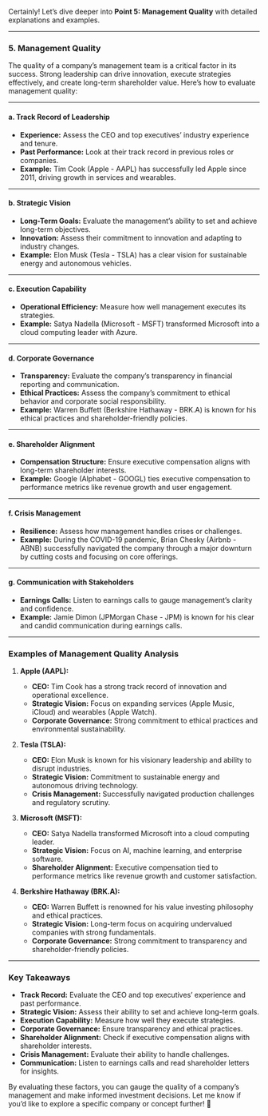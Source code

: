 Certainly! Let’s dive deeper into **Point 5: Management Quality** with detailed explanations and examples.

---

### **5. Management Quality**

The quality of a company’s management team is a critical factor in its success. Strong leadership can drive innovation, execute strategies effectively, and create long-term shareholder value. Here’s how to evaluate management quality:

---

#### **a. Track Record of Leadership**
   - **Experience:** Assess the CEO and top executives’ industry experience and tenure.
   - **Past Performance:** Look at their track record in previous roles or companies.
   - **Example:** Tim Cook (Apple - AAPL) has successfully led Apple since 2011, driving growth in services and wearables.

---

#### **b. Strategic Vision**
   - **Long-Term Goals:** Evaluate the management’s ability to set and achieve long-term objectives.
   - **Innovation:** Assess their commitment to innovation and adapting to industry changes.
   - **Example:** Elon Musk (Tesla - TSLA) has a clear vision for sustainable energy and autonomous vehicles.

---

#### **c. Execution Capability**
   - **Operational Efficiency:** Measure how well management executes its strategies.
   - **Example:** Satya Nadella (Microsoft - MSFT) transformed Microsoft into a cloud computing leader with Azure.

---

#### **d. Corporate Governance**
   - **Transparency:** Evaluate the company’s transparency in financial reporting and communication.
   - **Ethical Practices:** Assess the company’s commitment to ethical behavior and corporate social responsibility.
   - **Example:** Warren Buffett (Berkshire Hathaway - BRK.A) is known for his ethical practices and shareholder-friendly policies.

---

#### **e. Shareholder Alignment**
   - **Compensation Structure:** Ensure executive compensation aligns with long-term shareholder interests.
   - **Example:** Google (Alphabet - GOOGL) ties executive compensation to performance metrics like revenue growth and user engagement.

---

#### **f. Crisis Management**
   - **Resilience:** Assess how management handles crises or challenges.
   - **Example:** During the COVID-19 pandemic, Brian Chesky (Airbnb - ABNB) successfully navigated the company through a major downturn by cutting costs and focusing on core offerings.

---

#### **g. Communication with Stakeholders**
   - **Earnings Calls:** Listen to earnings calls to gauge management’s clarity and confidence.
   - **Example:** Jamie Dimon (JPMorgan Chase - JPM) is known for his clear and candid communication during earnings calls.

---

### **Examples of Management Quality Analysis**

1. **Apple (AAPL):**
   - **CEO:** Tim Cook has a strong track record of innovation and operational excellence.
   - **Strategic Vision:** Focus on expanding services (Apple Music, iCloud) and wearables (Apple Watch).
   - **Corporate Governance:** Strong commitment to ethical practices and environmental sustainability.

2. **Tesla (TSLA):**
   - **CEO:** Elon Musk is known for his visionary leadership and ability to disrupt industries.
   - **Strategic Vision:** Commitment to sustainable energy and autonomous driving technology.
   - **Crisis Management:** Successfully navigated production challenges and regulatory scrutiny.

3. **Microsoft (MSFT):**
   - **CEO:** Satya Nadella transformed Microsoft into a cloud computing leader.
   - **Strategic Vision:** Focus on AI, machine learning, and enterprise software.
   - **Shareholder Alignment:** Executive compensation tied to performance metrics like revenue growth and customer satisfaction.

4. **Berkshire Hathaway (BRK.A):**
   - **CEO:** Warren Buffett is renowned for his value investing philosophy and ethical practices.
   - **Strategic Vision:** Long-term focus on acquiring undervalued companies with strong fundamentals.
   - **Corporate Governance:** Strong commitment to transparency and shareholder-friendly policies.

---

### **Key Takeaways**
- **Track Record:** Evaluate the CEO and top executives’ experience and past performance.
- **Strategic Vision:** Assess their ability to set and achieve long-term goals.
- **Execution Capability:** Measure how well they execute strategies.
- **Corporate Governance:** Ensure transparency and ethical practices.
- **Shareholder Alignment:** Check if executive compensation aligns with shareholder interests.
- **Crisis Management:** Evaluate their ability to handle challenges.
- **Communication:** Listen to earnings calls and read shareholder letters for insights.

By evaluating these factors, you can gauge the quality of a company’s management and make informed investment decisions. Let me know if you’d like to explore a specific company or concept further! 🚀